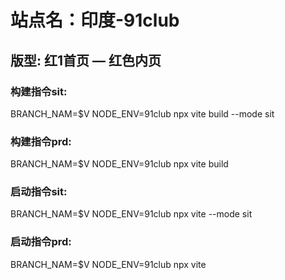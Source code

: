 # 站点名：印度-91club

## 版型: 红1首页 — 红色内页

### 构建指令sit:
BRANCH_NAM=$V NODE_ENV=91club npx vite build --mode sit

### 构建指令prd:
BRANCH_NAM=$V NODE_ENV=91club npx vite build

### 启动指令sit:
BRANCH_NAM=$V NODE_ENV=91club npx vite --mode sit

### 启动指令prd:
BRANCH_NAM=$V NODE_ENV=91club npx vite
